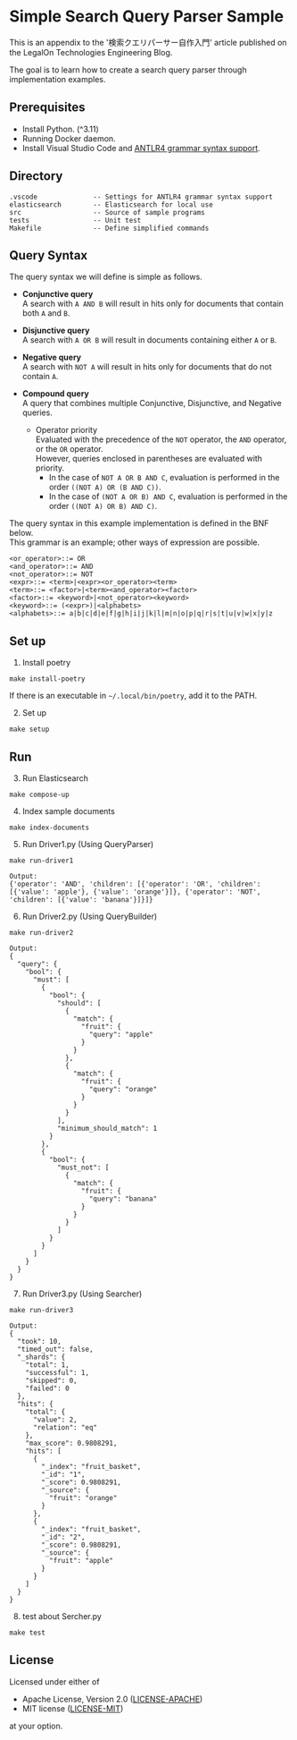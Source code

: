 # Simple Search Query Parser Sample
This is an appendix to the '検索クエリパーサー自作入門' article published on the LegalOn Technologies Engineering Blog.  
  
The goal is to learn how to create a search query parser through implementation examples.

## Prerequisites
* Install Python. (^3.11)
* Running Docker daemon.
* Install Visual Studio Code and [ANTLR4 grammar syntax support](https://marketplace.visualstudio.com/items?itemName=mike-lischke.vscode-antlr4).

## Directory
```
.vscode              -- Settings for ANTLR4 grammar syntax support
elasticsearch        -- Elasticsearch for local use
src                  -- Source of sample programs
tests                -- Unit test
Makefile             -- Define simplified commands
```

## Query Syntax
The query syntax we will define is simple as follows.

- **Conjunctive query**  
    A search with `A AND B` will result in hits only for documents that contain both `A` and `B`.
    
- **Disjunctive query**  
    A search with `A OR B` will result in documents containing either `A` or `B`.
    
- **Negative query**  
    A search with `NOT A` will result in hits only for documents that do not contain `A`.
    
- **Compound query**  
    A query that combines multiple Conjunctive, Disjunctive, and Negative queries.
    
    - Operator priority  
        Evaluated with the precedence of the `NOT` operator, the `AND` operator, or the `OR` operator.  
        However, queries enclosed in parentheses are evaluated with priority.
        - In the case of `NOT A OR B AND C`, evaluation is performed in the order `((NOT A) OR (B AND C))`.
        - In the case of `(NOT A OR B) AND C`, evaluation is performed in the order `((NOT A) OR B) AND C)`.

The query syntax in this example implementation is defined in the BNF below.  
This grammar is an example; other ways of expression are possible.  

```
<or_operator>::= OR
<and_operator>::= AND
<not_operator>::= NOT
<expr>::= <term>|<expr><or_operator><term>
<term>::= <factor>|<term><and_operator><factor>
<factor>::= <keyword>|<not_operator><keyword>
<keyword>::= (<expr>)|<alphabets>
<alphabets>::= a|b|c|d|e|f|g|h|i|j|k|l|m|n|o|p|q|r|s|t|u|v|w|x|y|z
```

## Set up

1. Install poetry
```
make install-poetry
```

If there is an executable in `~/.local/bin/poetry`, add it to the PATH.

2. Set up
```
make setup
```

## Run

3. Run Elasticsearch
```
make compose-up
```

4. Index sample documents
```
make index-documents
```

5. Run Driver1.py (Using QueryParser)
```
make run-driver1

Output:
{'operator': 'AND', 'children': [{'operator': 'OR', 'children': [{'value': 'apple'}, {'value': 'orange'}]}, {'operator': 'NOT', 'children': [{'value': 'banana'}]}]}
```

6. Run Driver2.py (Using QueryBuilder)
```
make run-driver2

Output:
{
  "query": {
    "bool": {
      "must": [
        {
          "bool": {
            "should": [
              {
                "match": {
                  "fruit": {
                    "query": "apple"
                  }
                }
              },
              {
                "match": {
                  "fruit": {
                    "query": "orange"
                  }
                }
              }
            ],
            "minimum_should_match": 1
          }
        },
        {
          "bool": {
            "must_not": [
              {
                "match": {
                  "fruit": {
                    "query": "banana"
                  }
                }
              }
            ]
          }
        }
      ]
    }
  }
}
```

7. Run Driver3.py (Using Searcher)
```
make run-driver3

Output:
{
  "took": 10,
  "timed_out": false,
  "_shards": {
    "total": 1,
    "successful": 1,
    "skipped": 0,
    "failed": 0
  },
  "hits": {
    "total": {
      "value": 2,
      "relation": "eq"
    },
    "max_score": 0.9808291,
    "hits": [
      {
        "_index": "fruit_basket",
        "_id": "1",
        "_score": 0.9808291,
        "_source": {
          "fruit": "orange"
        }
      },
      {
        "_index": "fruit_basket",
        "_id": "2",
        "_score": 0.9808291,
        "_source": {
          "fruit": "apple"
        }
      }
    ]
  }
}
```

8. test about Sercher.py
```
make test
```

## License
Licensed under either of  
  
- Apache License, Version 2.0 ([LICENSE-APACHE](https://github.com/legalontech-oss/simple-search-query-parser-sample/blob/main/LICENSE-APACHE))
- MIT license ([LICENSE-MIT](https://github.com/legalontech-oss/simple-search-query-parser-sample/blob/main/LICENSE-MIT))

at your option.  
